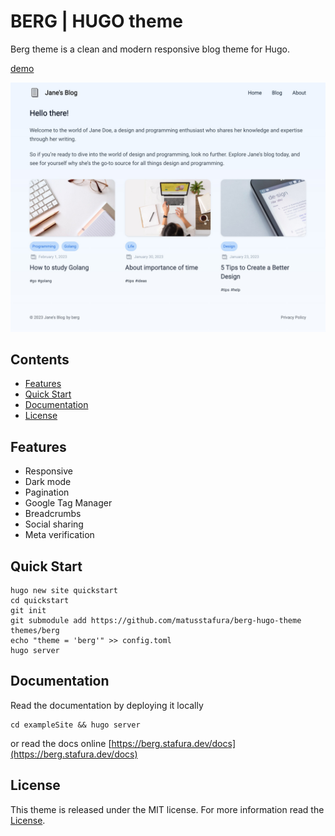 # BERG | HUGO theme 

Berg theme is a clean and modern responsive blog theme for Hugo.

[demo](https://berg.stafura.dev/)

![berg theme screenshot](screenshot.jpeg)

## Contents

- [Features](#features)
- [Quick Start](#quick-start)
- [Documentation](#documentation)
- [License](#license)

## Features

- Responsive
- Dark mode
- Pagination
- Google Tag Manager
- Breadcrumbs
- Social sharing
- Meta verification

## Quick Start

```shell
hugo new site quickstart
cd quickstart
git init
git submodule add https://github.com/matusstafura/berg-hugo-theme themes/berg
echo "theme = 'berg'" >> config.toml
hugo server
```

## Documentation

Read the documentation by deploying it locally

```shell
cd exampleSite && hugo server
```

or read the docs online [https://berg.stafura.dev/docs](https://berg.stafura.dev/docs)

## License

This theme is released under the MIT license. For more information read the [License](LICENSE).
